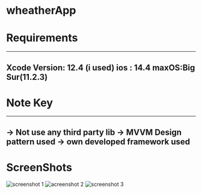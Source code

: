 # wheatherApp

# Requirements
---------------------------------
Xcode Version: 12.4 (i used)
ios : 14.4
maxOS:Big Sur(11.2.3)
----------------------

# Note Key
-------------------------
 ->  Not use any third party lib 
 -> MVVM Design pattern used
 -> own developed framework used
 ----------------------
 
 # ScreenShots
 ![screenshot 1](https://drive.google.com/file/d/11wX_YMINx1ri9blEv_DseuyHOmwvzXkt/view?usp=sharing)
 ![acreenshot 2](https://drive.google.com/file/d/1KMpu4utyKWC_zQHl-rO90GtBzY0cRXMk/view?usp=sharing)
 ![screenshot 3](https://drive.google.com/file/d/1iooQvoXKq3ca7VslyKmX5fwnSMg_MmPt/view?usp=sharing)
